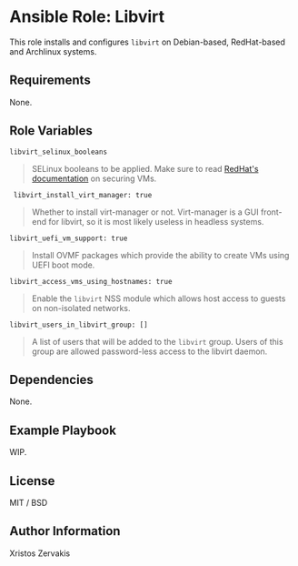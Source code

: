 # Ansible Role: Libvirt

This role installs and configures `libvirt` on Debian-based, RedHat-based and Archlinux systems.

## Requirements

None.

## Role Variables

`libvirt_selinux_booleans`

> SELinux booleans to be applied. Make sure to read [RedHat's documentation](https://access.redhat.com/documentation/en-us/red_hat_enterprise_linux/8/html-single/configuring_and_managing_virtualization/index#virtualization-booleans-in-rhel-8_securing-virtual-machines-in-rhel-8) on securing VMs. 

` libvirt_install_virt_manager: true`

> Whether to install virt-manager or not. Virt-manager is a GUI front-end for libvirt, so it is most likely
> useless in headless systems.

`libvirt_uefi_vm_support: true`

> Install OVMF packages which provide the ability to create VMs using UEFI boot mode.

`libvirt_access_vms_using_hostnames: true`

> Enable the `libvirt` NSS module which allows host access to guests on non-isolated networks.

`libvirt_users_in_libvirt_group: []`

> A list of users that will be added to the `libvirt` group. Users of this group are allowed password-less access
> to the libvirt daemon.

## Dependencies

None.

## Example Playbook

WIP.

## License

MIT / BSD

## Author Information

Xristos Zervakis
